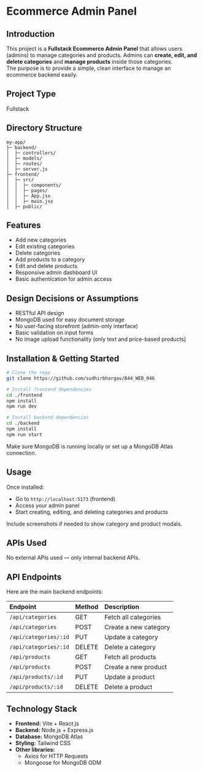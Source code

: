 # Ecommerce Admin Panel

## Introduction

This project is a **Fullstack Ecommerce Admin Panel** that allows users (admins) to manage categories and products. Admins can **create, edit, and delete categories** and **manage products** inside those categories.  
The purpose is to provide a simple, clean interface to manage an ecommerce backend easily.

## Project Type

Fullstack

## Directory Structure

```
my-app/
├─ backend/
│  ├─ controllers/
│  ├─ models/
│  ├─ routes/
│  ├─ server.js
├─ frontend/
│  ├─ src/
│  │  ├─ components/
│  │  ├─ pages/
│  │  ├─ App.jsx
│  │  ├─ main.jsx
│  ├─ public/
```

## Features

- Add new categories
- Edit existing categories
- Delete categories
- Add products to a category
- Edit and delete products
- Responsive admin dashboard UI
- Basic authentication for admin access

## Design Decisions or Assumptions

- RESTful API design
- MongoDB used for easy document storage
- No user-facing storefront (admin-only interface)
- Basic validation on input forms
- No image upload functionality (only text and price-based products)

## Installation & Getting Started

```bash
# Clone the repo
git clone https://github.com/sudhirbhargav/B44_WEB_046

# Install frontend dependencies
cd ./frontend
npm install
npm run dev

# Install backend dependencies
cd ./backend
npm install
npm run start
```

Make sure MongoDB is running locally or set up a MongoDB Atlas connection.

## Usage

Once installed:

- Go to `http://localhost:5173` (frontend)
- Access your admin panel
- Start creating, editing, and deleting categories and products

Include screenshots if needed to show category and product modals.

## APIs Used

No external APIs used — only internal backend APIs.

## API Endpoints

Here are the main backend endpoints:

| Endpoint              | Method | Description           |
| :-------------------- | :----- | :-------------------- |
| `/api/categories`     | GET    | Fetch all categories  |
| `/api/categories`     | POST   | Create a new category |
| `/api/categories/:id` | PUT    | Update a category     |
| `/api/categories/:id` | DELETE | Delete a category     |
| `/api/products`       | GET    | Fetch all products    |
| `/api/products`       | POST   | Create a new product  |
| `/api/products/:id`   | PUT    | Update a product      |
| `/api/products/:id`   | DELETE | Delete a product      |

## Technology Stack

- **Frontend:** Vite + React.js
- **Backend:** Node.js + Express.js
- **Database:** MongoDB Atlas
- **Styling:** Tailwind CSS
- **Other libraries:**
  - Axios for HTTP Requests
  - Mongoose for MongoDB ODM
